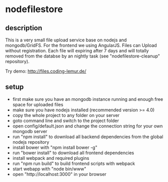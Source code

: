 # nodefilestore
## description
This is a very small file upload service base on nodejs and mongodb/GridFS.
For the frontend we using AngularJS.
Files can Upload without registration. Each file will expiring after 7 days and will totally removed from the databse by an nightly task (see "nodefilestore-cleanup" repository).

Try demo: http://files.coding-lemur.de/

## setup
- first make sure you have an mongodb instance running and enough free space for uploaded files
- make sure you have nodejs installed (recommended version >= 4.0)
- copy the whole project to any folder on your server
- goto command line and switch to the project folder
- open config/default.json and change the connection string for your own mongodb server
- run "npm install" to download all backend dependencies from the global nodejs repository
- install bower with "npm install bower -g"
- run "bower install" to download all frontend dependencies
- install webpack and required plugins
- run "npm run build" to build frontend scripts with webpack
- start webapp with "node bin/www"
- open "http://localhost:3000" in your browser
